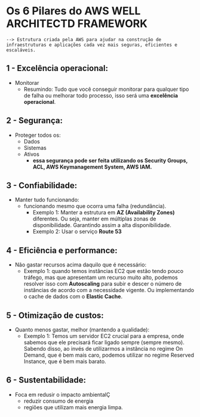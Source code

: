# Os 6 Pilares do AWS WELL ARCHITECTD FRAMEWORK

    --> Estrutura criada pela AWS para ajudar na construção de infraestruturas e aplicações cada vez mais seguras, eficientes e escaláveis.

## 1 - Excelência operacional: 
 - Monitorar
    - Resumindo: Tudo que você conseguir monitorar para qualquer tipo de falha ou melhorar todo processo, isso será uma **excelência operacional**.

## 2 - Segurança:
 - Proteger todos os:
   - Dados
   - Sistemas
   - Ativos
     - **essa segurança pode ser feita utilizando os Security Groups, ACL, AWS Keymanagement System, AWS IAM.**

## 3 - Confiabilidade:
 - Manter tudo funcionando:
   - funcionando mesmo que ocorra uma falha (redundância).
     - Exemplo 1: Manter a estrutura em **AZ (Availability Zones)** diferentes. Ou seja, manter em múltiplas zonas de disponibilidade. Garantindo assim a alta disponibilidade.
     - Exemplo 2: Usar o serviço **Route 53**

## 4 - Eficiência e performance:
 - Não gastar recursos acima daquilo que é necessário:
   - Exemplo 1: quando temos instâncias EC2 que estão tendo pouco tráfego, mas que apresentam um recurso muito alto, podemos resolver isso com **Autoscaling** para subir e descer o número de instâncias de acordo com a necessidade vigente. Ou implementando o cache de dados com o **Elastic Cache**.

## 5 - Otimização de custos:
 - Quanto menos gastar, melhor (mantendo a qualidade):
   - Exemplo 1: Temos um servidor EC2 crucial para a empresa, onde sabemos que ele precisará ficar ligado sempre (sempre mesmo). Sabendo disso, ao invés de utilizarmos a instância no regime On Demand, que é bem mais caro, podemos utilizar no regime Reserved Instance, que é bem mais barato.

## 6 - Sustentabilidade:
 - Foca em redusir o impacto ambientalÇ
   - reduzir consumo de energia
   - regiões que utilizam mais energia limpa.